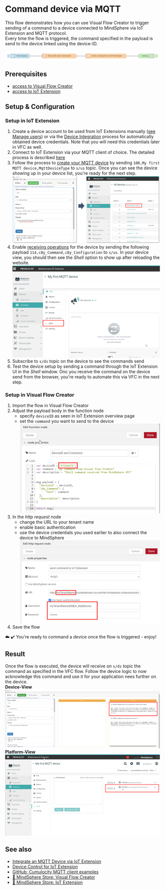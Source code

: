 # Command device via MQTT

This flow demonstrates how you can use Visual Flow Creator to trigger sending of a command to a device connected to MindSphere via IoT Extension and MQTT protocol.  
Every time the flow is triggered, the command specified in the payload is send to the device linked using the device-ID.

![image](./doc/commandMqttDevice.png)

## Prerequisites
- [access to Visual Flow Creator](xxx)
- [access to IoT Extension](xxx)

## Setup & Configuration

### Setup in IoT Extension
1. Create a device account to be used from IoT Extensions manually ([see Manage users]([xxx](https://documentation.mindsphere.io/resources/html/mindconnect-iot-extension/en-US/120385099019.html))) or via the [Device Integration](https://cumulocity.com/guides/device-sdk/rest/#device-integration) process for automatically obtained device credentials. Note that you will need this credentials later in VFC as well. 
2. Connect to IoT Extension via your MQTT client of choice. The detailed process is described [here](https://developer.mindsphere.io/howto/howto-mqtt-mciot.html)
3. Follow the process to [create your MQTT device](https://cumulocity.com/guides/device-sdk/mqtt-examples/#hello-mqtt) by sending ```100,My first MQTT device,MqttDeviceType``` to ```s/us``` topic. Once you can see the device showing up in your device list, you're ready for the next step. 
   ![image](./doc/create_MQTT_device.png)
4. Enable [receiving operations](https://cumulocity.com/guides/10.7.0-beta/device-sdk/mqtt-examples/) for the device by sending the following payload ```114,c8y_Command,c8y_Configuration``` to ```s/us```. In your device view, you should then see the *Shell* option to show up after reloading the website. 
  ![image](./doc/activate_receiving%20operations_MQTT_device.png)
5. Subscribe to ```s/ds``` topic on the device to see the commands send
6. Test the device setup by sending a command through the IoT Extension UI in the *Shell* window. Onc you receive the command on the device send from the browser, you're ready to automate this via VFC in the next step. 

### Setup in Visual Flow Creator
1. Import the flow in Visual Flow Creator
2. Adjust the payload body in the function node
    - specify ```deviceID``` as seen in IoT Extension overview page
    - set the ```command``` you want to send to the device
      ![image](./doc/VFC_setup_device_command.png)
3. In the *http request* node 
   - change the URL to your tenant name
   - enable basic authentication 
   - use the device credentials you used earlier to also connect the device to MindSphere
   ![image](./doc/VFC_setup_http_request.png)
4.  Save the flow 

:cloud: :heavy_check_mark: You're ready to command a device once the flow is triggered - enjoy!


## Result
Once the flow is executed, the device will receive on ```s/ds``` topic the command as specified in the VFC flow. 
Follow the device logic to now acknowledge this command and use it for your application nees further on the device.  
**Device-View**
![image](./doc/receive_command.png)
**Platform-View**
![image](./doc/receive_command_IoTExt.png)

## See also
- [Integrate an MQTT Device via IoT Extension](https://developer.mindsphere.io/howto/howto-mqtt-mciot.html)
- [Device Control for IoT Extension](https://cumulocity.com/guides/reference/device-control/)
- [GitHub: Cumulocity MQTT client examples](https://github.com/SoftwareAG/c8y_hw_mqtt)
- [:shopping_cart: MindSphere Store: Visual Flow Creator](https://www.dex.siemens.com/mindsphere/applications/visual-flow-creator?viewState=DetailView&cartID=&portalUser=&store=&cclcl=en_US)
- [:shopping_cart: MindSphere Store: IoT Extension](mindsphere.io/store)







